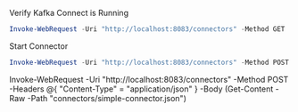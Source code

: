 Verify Kafka Connect is Running
```powershell
Invoke-WebRequest -Uri "http://localhost:8083/connectors" -Method GET
```

Start Connector
```powershell
Invoke-WebRequest -Uri "http://localhost:8083/connectors" -Method POST -Headers @{ "Content-Type" = "application/json" } -Body (Get-Content -Raw -Path "connectors/sqlserver-connector.json")
```

Invoke-WebRequest -Uri "http://localhost:8083/connectors" -Method POST -Headers @{ "Content-Type" = "application/json" } -Body (Get-Content -Raw -Path "connectors/simple-connector.json")

